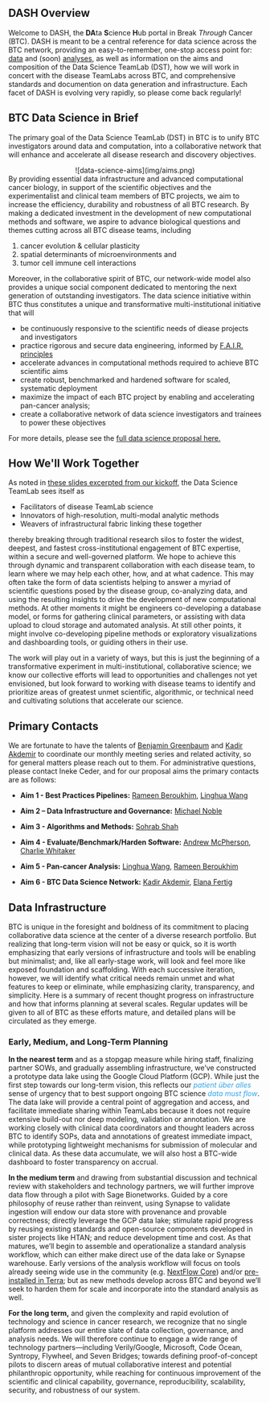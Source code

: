 
<style>
   .navbar { display: none; }
</style>

## DASH Overview
Welcome to DASH, the **DA**ta **S**cience **H**ub portal in Break *Through* Cancer (BTC).
DASH is meant to be a central reference for data science across the BTC network, providing
an easy-to-remember, one-stop access point for: [data](https://board.breakthroughcancer.org)
and (soon) [analyses](index.md#analysis-and-pipelines), as well as information on the aims
and composition of the Data Science TeamLab (DST), how we will work in concert with the disease
TeamLabs across BTC, and comprehensive standards and documention on data generation and
infrastructure.  Each facet of DASH is evolving very rapidly, so please come back regularly!

## BTC Data Science in Brief
The primary goal of the Data Science TeamLab (DST) in BTC is to unify BTC investigators around data and
computation, into a collaborative network that will enhance and accelerate all disease research and
discovery objectives.
<center>
![data-science-aims](img/aims.png)
</center>
By providing essential data infrastructure and advanced computational cancer biology, in support of the scientific 
objectives and the experimentalist and clinical team members of BTC projects, we aim to increase the efficiency, 
durability and robustness of all BTC research. 
By making a dedicated investment in the development of new computational methods and software, we aspire to advance 
biological questions and themes cutting across all BTC disease teams, including 

1. cancer evolution & cellular plasticity
2.  spatial determinants of microenvironments and 
3. tumor cell immune cell interactions

Moreover, in the collaborative spirit of BTC, our network-wide model also provides a unique social component 
dedicated to mentoring the next generation of outstanding investigators.  The data science initiative within BTC
thus constitutes a unique and transformative multi-institutional initiative that will

- be continuously responsive to the scientific needs of diease projects and investigators
- practice rigorous and secure data engineering, informed by [F.A.I.R. principles](https://www.go-fair.org/fair-principles/)
- accelerate advances in computational methods required to achieve BTC scientific aims
- create robust, benchmarked and hardened software for scaled, systematic deployment
- maximize the impact of each BTC project by enabling and accelerating pan-cancer analysis;
- create a collaborative network of data science investigators and trainees to power these objectives

For more details, please see the
<a target=_blank href="https://breakthroughcancer.sharepoint.com/:b:/r/sites/TeamLab-BreakThroughCancerInformation/Shared%20Documents/DataScience/Governance/Data_Science_Hub_Proposal.pdf?csf=1&web=1&e=tPU3lK">full data science proposal here.</a>

## How We'll Work Together

As noted in 
<a target=_blank href="https://breakthroughcancer.sharepoint.com/:p:/r/sites/TeamLab-BreakThroughCancerInformation/Shared%20Documents/DataScience/Governance/2022-10-12_BTC_DataScienceHub_Kickoff-Excerpt.pptx?d=w01a7224e5a4b49959408b653b5b865c4&csf=1&web=1&e=W4oIIe">
these slides excerpted from our kickoff</a>, the Data Science TeamLab sees itself as

* Facilitators of disease TeamLab science
* Innovators of high-resolution, multi-modal analytic methods
* Weavers of infrastructural fabric linking these together

thereby breaking through traditional research silos to foster the widest, deepest, and fastest cross-institutional engagement of BTC expertise, within a secure and well-governed platform.  We hope to achieve this through dynamic and transparent collaboration with each disease team, to learn where we may help each other, how, and at what cadence.  This may often take the form of data scientists helping to answer a myriad of scientific questions posed by the disease group, co-analyzing data, and using the resulting insights to drive the development of new computational methods.  At other moments it might be engineers co-developing a database model, or forms for gathering clinical parameters, or assisting with data upload to cloud storage and automated analysis.  At still other points, it might involve co-developing pipeline methods or exploratory visualizations and dashboarding tools, or guiding others in their use.

The work will play out in a variety of ways, but this is just the beginning of a transformative experiment in multi-institutional, collaborative science; we know our collective efforts will lead to opportunities and challenges not yet envisioned, but look forward to working with disease teams to identify and prioritize areas of greatest unmet scientific, algorithmic, or technical need and cultivating solutions that accelerate our science.

## Primary Contacts

We are fortunate to have the talents of [Benjamin Greenbaum](mailto:greenbab@mskcc.org) and [Kadir Akdemir](mailto:kcakedemir@mdanderson.org) to coordinate our monthly meeting series and related activity, so for general matters please reach out to them.   For administrative questions, please contact Ineke Ceder, and for our proposal aims the primary contacts are as follows:

* **Aim 1 - Best Practices Pipelines:** [Rameen Beroukhim](mailto:rameen@broadinstitute.org), [Linghua Wang](mailto:lwang22@mdanderson.org)

* **Aim 2 – Data Infrastructure and Governance:**  [Michael Noble](mailto:msn@breakthroughcancer.org)

* **Aim 3 - Algorithms and Methods:** [Sohrab Shah](mailto:shahs3@mskcc.org)

* **Aim 4 - Evaluate/Benchmark/Harden Software:** [Andrew McPherson](mailto:), [Charlie Whitaker](mailto:charliew@mit.edu)

* **Aim 5 - Pan-cancer Analysis:** [Linghua Wang](mailto:lwang22@mdanderson.org), [Rameen Beroukhim](mailto:rameen@broadinstitute.org)

* **Aim 6 - BTC Data Science Network:** [Kadir Akdemir](mailto:kcakedemir@mdanderson.org), [Elana Fertig](mailto:ejfertig@jhmi.edu)

## Data Infrastructure

BTC is unique in the foresight and boldness of its commitment to placing collaborative data science at the center of a diverse research portfolio.  But realizing that long-term vision will not be easy or quick, so it is worth emphasizing that early versions of infrastructure and tools will be enabling but minimalist; and, like all early-stage work, will look and feel more like exposed foundation and scaffolding.  With each successive iteration, however, we will identify what critical needs remain unmet and what features to keep or eliminate, while emphasizing clarity, transparency, and simplicity.  Here is a summary of recent thought progress on infrastructure and how that informs planning at several scales.  Regular updates will be given to all of BTC as these efforts mature, and detailed plans will be circulated as they emerge.

### Early, Medium, and Long-Term Planning

**In the nearest term** and as a stopgap measure while hiring staff, finalizing partner SOWs, and gradually assembling infrastructure, we’ve constructed a prototype data lake using the Google Cloud Platform (GCP).  While just the first step towards our long-term vision, this reflects our 
<span style="color:#2FA4E7">*patient über alles*</span>
sense of urgency that to best support ongoing BTC science
<span style="color:#2FA4E7">*data must flow*</span>.
The data lake will provide a central point of aggregation and access, and facilitate immediate sharing within TeamLabs because it does not require extensive build-out nor deep modeling, validation or annotation. We are working closely with clinical data coordinators and thought leaders across BTC to identify SOPs, data and annotations of greatest immediate impact, while prototyping lightweight mechanisms for submission of molecular and clinical data.  As these data accumulate, we will also host a BTC-wide dashboard to foster transparency on accrual.

**In the medium term** and drawing from substantial discussion and technical review with stakeholders and technology partners, we will further improve data flow through a pilot with Sage Bionetworks.  Guided by a core philosophy of reuse rather than reinvent, using Synapse to validate ingestion will endow our data store with provenance and provable correctness; directly leverage the GCP data lake; stimulate rapid progress by reusing existing standards and open-source components developed in sister projects like HTAN; and reduce development time and cost.  As that matures, we’ll begin to assemble and operationalize a standard analysis workflow, which can either make direct use of the data lake or Synapse warehouse.  Early versions of the analysis workflow will focus on tools already seeing wide use in the community 
(e.g. [NextFlow Core](https://nf-co.re)) and/or 
[pre-installed in Terra](https://broadinstitute.github.io/warp/docs/get-started/);
but as new methods develop across BTC and beyond we’ll seek to harden them for scale and incorporate into the standard analysis as well.

**For the long term,** and given the complexity and rapid evolution of technology and science in cancer research, we recognize that no single platform addresses our entire slate of data collection, governance, and analysis needs.  We will therefore continue to engage a wide range of technology partners—including Verily/Google, Microsoft, Code Ocean, Syntropy, Flywheel, and Seven Bridges; towards defining proof-of-concept pilots to discern areas of mutual collaborative interest and potential philanthropic opportunity, while reaching for continuous improvement of the scientific and clinical capability, governance, reproducibility, scalability, security, and robustness of our system.
